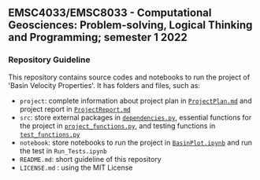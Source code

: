## EMSC4033/EMSC8033 - Computational Geosciences: Problem-solving, Logical Thinking and Programming; semester 1 2022

### Repository Guideline
This repository contains source codes and notebooks to run the project of 'Basin Velocity Properties'. It has folders and files, such as:
- `project`: complete information about project plan in [`ProjectPlan.md`](https://github.com/dzakyirfan/EMSC-4033-2022/blob/09b3823ee2c3c858ccb5f120a13637232855c6b4/project/ProjectPlan.md) and project report in [`ProjectReport.md`](https://github.com/dzakyirfan/EMSC-4033-2022/blob/09b3823ee2c3c858ccb5f120a13637232855c6b4/project/ProjectReport.md)
- `src`: store external packages in [`dependencies.py`](https://github.com/dzakyirfan/EMSC-4033-2022/blob/09b3823ee2c3c858ccb5f120a13637232855c6b4/src/dependencies.py), essential functions for the project in [`project_functions.py`](https://github.com/dzakyirfan/EMSC-4033-2022/blob/b819f8c0d8fac44c97b8d468992f3c2b0d4736dd/src/project_functions.py), and testing functions in [`test_functions.py`](https://github.com/dzakyirfan/EMSC-4033-2022/blob/09b3823ee2c3c858ccb5f120a13637232855c6b4/src/test_functions.py)
- `notebook`: store notebooks to run the project in [`BasinPlot.ipynb`](https://github.com/dzakyirfan/EMSC-4033-2022/blob/09b3823ee2c3c858ccb5f120a13637232855c6b4/notebook/BasinPlot.ipynb) and run the test in `Run_Tests.ipynb`
- `README.md`: short guideline of this repository
- `LICENSE.md` : using the MIT License 
